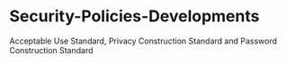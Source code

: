 # Security-Policies-Developments
Acceptable Use Standard, Privacy Construction Standard and Password Construction Standard
